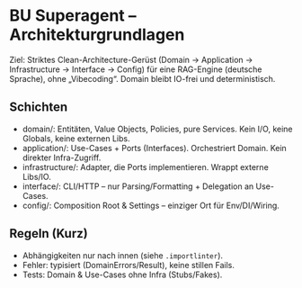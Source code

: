 # BU Superagent – Architekturgrundlagen

Ziel: Striktes Clean-Architecture-Gerüst (Domain → Application → Infrastructure → Interface → Config)
für eine RAG-Engine (deutsche Sprache), ohne „Vibecoding“. Domain bleibt IO-frei und deterministisch.

## Schichten

- domain/: Entitäten, Value Objects, Policies, pure Services. Kein I/O, keine Globals, keine externen Libs.
- application/: Use-Cases + Ports (Interfaces). Orchestriert Domain. Kein direkter Infra-Zugriff.
- infrastructure/: Adapter, die Ports implementieren. Wrappt externe Libs/IO.
- interface/: CLI/HTTP – nur Parsing/Formatting + Delegation an Use-Cases.
- config/: Composition Root & Settings – einziger Ort für Env/DI/Wiring.

## Regeln (Kurz)

- Abhängigkeiten nur nach innen (siehe `.importlinter`).
- Fehler: typisiert (DomainErrors/Result), keine stillen Fails.
- Tests: Domain & Use-Cases ohne Infra (Stubs/Fakes).

